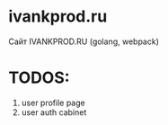 # ivankprod.ru
Сайт IVANKPROD.RU
(golang, webpack)

# TODOS:
1. user profile page
2. user auth cabinet
